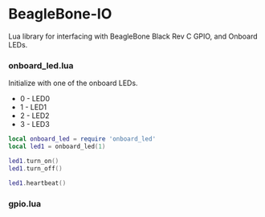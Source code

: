 # BeagleBone-IO
Lua library for interfacing with BeagleBone Black Rev C GPIO, and Onboard LEDs.

### onboard_led.lua
Initialize with one of the onboard LEDs.
- 0 - LED0 
- 1 - LED1
- 2 - LED2
- 3 - LED3
``` lua
local onboard_led = require 'onboard_led'
local led1 = onboard_led(1)

led1.turn_on()
led1.turn_off()

led1.heartbeat()
```

### gpio.lua
